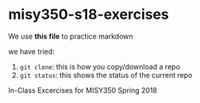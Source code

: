 # misy350-s18-exercises

We use **this file** to practice markdown

we have tried:

1. `git clone`: this is how you copy/download a repo
2. `git status`: this shows the status of the current repo

In-Class Excercises for MISY350 Spring 2018
